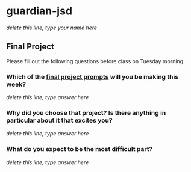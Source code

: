 # guardian-jsd

_delete this line, type your name here_

## Final Project

Please fill out the following questions before class on Tuesday morning:

### Which of the [final project prompts](https://pages.git.generalassemb.ly/guardian-jsd/public/final/) will you be making this week?

_delete this line, type answer here_

### Why did you choose that project? Is there anything in particular about it that excites you?

_delete this line, type answer here_

### What do you expect to be the most difficult part?

_delete this line, type answer here_
